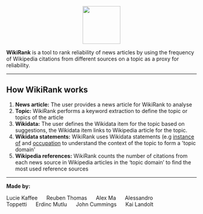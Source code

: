 <p align="center">
  <img height="100" src="WikiRank logo.png">
</p>

**WikiRank** is a tool to rank reliability of news articles by using the frequency of Wikipedia citations from different sources on a topic as a proxy for reliability.

----

## How WikiRank works


1. **News article:** The user provides a news article for WikiRank to analyse
1. **Topic:** WikiRank performs a keyword extraction to define the topic or topics of the article
1. **Wikidata:** The user defines the Wikidata item for the topic based on suggestions, the Wikidata item links to Wikipedia article for the topic.
1. **Wikidata statements:** WikiRank uses Wikidata statements (e.g [instance of](https://www.wikidata.org/wiki/Property:P31) and [occupation](https://www.wikidata.org/wiki/Property:P106) to understand the context of the topic to form a 'topic domain'
1. **Wikipedia references:** WikiRank counts the number of citations from each news source in Wikipedia articles in the ‘topic domain’ to find the most used reference sources

----

**Made by:**

Lucie Kaffee&nbsp;&nbsp;&nbsp;&nbsp;&nbsp;&nbsp;Reuben Thomas&nbsp;&nbsp;&nbsp;&nbsp;&nbsp;&nbsp;Alex Ma&nbsp;&nbsp;&nbsp;&nbsp;&nbsp;&nbsp;Alessandro Toppetti&nbsp;&nbsp;&nbsp;&nbsp;&nbsp;&nbsp;Erdinc Mutlu&nbsp;&nbsp;&nbsp;&nbsp;&nbsp;&nbsp;John Cummings&nbsp;&nbsp;&nbsp;&nbsp;&nbsp;&nbsp;Kai Landolt


